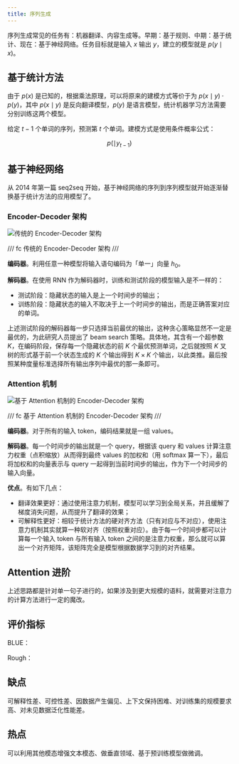```yaml
---
title: 序列生成
---
```


序列生成常见的任务有：机器翻译、内容生成等。早期：基于规则、中期：基于统计、现在：基于神经网络。任务目标就是输入 $x$ 输出 $y$，建立的模型就是 $p(y\mid x)$。

## 基于统计方法

由于 $p(x)$ 是已知的，根据乘法原理，可以将原来的建模方式等价于为 $p(x\mid y)\cdot p(y)$，其中 $p(x\mid y)$ 是反向翻译模型，$p(y)$ 是语言模型，统计机器学习方法需要分别训练这两个模型。

给定 $t-1$ 个单词的序列，预测第 $t$ 个单词。建模方式是使用条件概率公式：

$$
p(\mid y_{t-1})
$$

## 基于神经网络

从 2014 年第一篇 seq2seq 开始，基于神经网络的序列到序列模型就开始逐渐替换基于统计方法的应用模型了。

### Encoder-Decoder 架构

![传统的 Encoder-Decoder 架构](https://cdn.dwj601.cn/images/20250428083440132.png)

/// fc
传统的 Encoder-Decoder 架构
///

**编码器**。利用任意一种模型将输入语句编码为「单一」向量 $h_0$。

**解码器**。在使用 RNN 作为解码器时，训练和测试阶段的模型输入是不一样的：

- 测试阶段：隐藏状态的输入是上一个时间步的输出；
- 训练阶段：隐藏状态的输入不取决于上一个时间步的输出，而是正确答案对应的单词。

上述测试阶段的解码器每一步只选择当前最优的输出，这种贪心策略显然不一定是最优的，为此研究人员提出了 beam search 策略。具体地，其含有一个超参数 $K$，在编码阶段，保存每一个隐藏状态的前 $K$ 个最优预测单词，之后就按照 $K$ 叉树的形式基于前一个状态生成的 $K$ 个输出得到 $K \times K$ 个输出，以此类推。最后按照某种度量标准选择所有输出序列中最优的那一条即可。

### Attention 机制

![基于 Attention 机制的 Encoder-Decoder 架构](https://cdn.dwj601.cn/images/20250428101226957.png)

/// fc
基于 Attention 机制的 Encoder-Decoder 架构
///

**编码器**。对于所有的输入 token，编码结果就是一组 values。

**解码器**。每一个时间步的输出就是一个 query，根据该 query 和 values 计算注意力权重（点积缩放）从而得到最终 values 的加权和（用 softmax 算一下），最后将加权和的向量表示与 query 一起得到当前时间步的输出，作为下一个时间步的输入向量。

**优点**。有如下几点：

- 翻译效果更好：通过使用注意力机制，模型可以学习到全局关系，并且缓解了梯度消失问题，从而提升了翻译的效果；
- 可解释性更好：相较于统计方法的硬对齐方法（只有对应与不对应），使用注意力机制其实就算一种软对齐（按照权重对应）。由于每一个时间步都可以计算每一个输入 token 与所有输入 token 之间的是注意力权重，那么就可以算出一个对齐矩阵，该矩阵完全是模型根据数据学习到的对齐结果。

## Attention 进阶

上述思路都是针对单一句子进行的，如果涉及到更大规模的语料，就需要对注意力的计算方法进行一定的魔改。

## 评价指标

BLUE：

Rough：

## 缺点

可解释性差、可控性差、因数据产生偏见、上下文保持困难、对训练集的规模要求高、对未见数据泛化性能差。

## 热点

可以利用其他模态增强文本模态、做垂直领域、基于预训练模型做微调。
